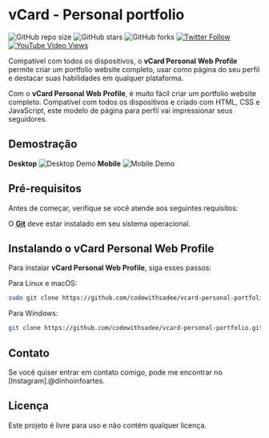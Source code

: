 # vCard - Personal portfolio

![GitHub repo size](https://img.shields.io/github/repo-size/dinhografo/vcard-personal-web-profile)
![GitHub stars](https://img.shields.io/github/stars/dinhografo/vcard-personal-web-profile?style=social)
![GitHub forks](https://img.shields.io/github/forks/dinhografo/vcard-personal-web-profile?style=social)
[![Twitter Follow](https://img.shields.io/twitter/follow/DinhoInfoArtes?style=social)](https://twitter.com/DinhoInfoArtes)
[![YouTube Video Views](https://img.shields.io/youtube/views/SoxmIlgf2zM?style=social)](https://www.youtube.com/@dinhoinfoartes)

Compatível com todos os dispositivos, o **vCard Personal Web Profile** permite criar um portfolio website completo, usar como página do seu perfil e destacar suas habilidades em qualquer plataforma.

Com o **vCard Personal Web Profile**, é muito fácil criar um portfolio website completo. Compatível com todos os dispositivos e criado com HTML, CSS e JavaScript, este modelo de página para perfil vai impressionar seus seguidores.

## Demostração
**Desktop**
![Desktop Demo](./website-demo-image/desktop.png "Desktop Demo")
**Mobile**
![Mobile Demo](./website-demo-image/mobile.png "Mobile Demo")

## Pré-requisitos

Antes de começar, verifique se você atende aos seguintes requisitos:

O **[Git](https://git-scm.com/downloads "Download Git")** deve estar instalado em seu sistema operacional.

## Instalando o vCard Personal Web Profile

Para instalar **vCard Personal Web Profile**, siga esses passos:

Para Linux e macOS:

```bash
sudo git clone https://github.com/codewithsadee/vcard-personal-portfolio.git
```

Para Windows:

```bash
git clone https://github.com/codewithsadee/vcard-personal-portfolio.git
```

## Contato

Se você quiser entrar em contato comigo, pode me encontrar no [Instagram].@dinhoinfoartes.

## Licença

Este projeto é livre para uso e não contém qualquer licença.
